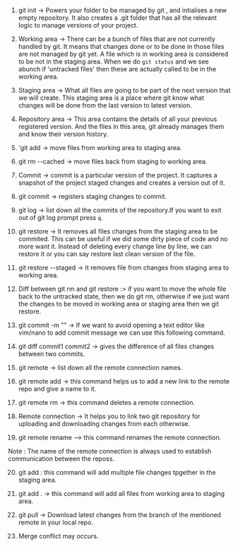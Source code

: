 1. git init -> Powers your folder to be managed by git , and intialises a new empty repository.
                It also creates a .git folder that has all the relevant logic to manage versions of your project.

2. Working area -> There can be a bunch of files that are not currently handled by git.
                It means that changes done or to be done in those files are not managed by git yet.
                A file which is in working area is considered to be not in the staging area. When 
                we do `git status` and we see abunch if 'untracked files' then these are actually called to be in the working area.

3. Staging area -> What all files are going to be part of the next version that we will create.
                   This staging area is a place where git know what changes will be done from the last 
                   version to latest version.

4. Repository area -> This area contains the details of all your previous registered version.
                      And the files in this area, git already manages them and know their version history.

5. 'git add <file> -> move files from working area to staging area.

6. git rm --cached <file> -> move files back from staging to working area.

7. Commit -> commit is a particular version of the project. It captures a snapshot of the project staged changes and creates a version out of it.

8. git commit -> registers staging changes to commit.

9. git log -> list down all the commits of the repository.If you want to exit out of git log prompt
             press `q`.

10.  git restore <file> -> It removes all files changes from the staging area to be commited. This can be useful if we did some dirty piece of code 
                          and no more want it. Instead of deleting every change line by line, we can restore it or you can say restore last clean version of the file.

11. git restore --staged <filename> -> It removes file from changes from staging area to working area.                  
                           
12.  Diff between git rm and git restore :> if you want to move the whole file back to the untracked state, then we do git rm, otherwise if we just want the changes to be
                                            moved in working area or staging area then we git restore.

13. git commit -m "<your commit message>" -> If we want to avoid opening a text editor like vim/nano to add commit message we can use this following command.

14. git diff commit1 commit2 -> gives the difference of all files changes between two commits.

15. git remote -> list down all the remote connection names.

16. git remote add <name of remote> <link of the remote> -> this command helps us to add a new link to the remote repo and give a name to it.

17. git remote rm <name of remote> -> this command deletes a remote connection.

18. Remote connection -> It helps you to link two git repository for uploading and downloading changes from each otherwise.

19. git remote rename <oldname> <newname> --> this command renames the remote connection.

Note : The name of the remote connection is always used to establish communication between the reposs.

20. git add <file1> <file2> <file3> : this command will add multiple file changes tpgether in the staging area.

21. git add . -> this command will add all files from working area to staging area.

22.  git pull <remote name> <brach name> -> Download latest changes from the branch of the mentioned remote in your local repo.

23. Merge conflict may occurs.
